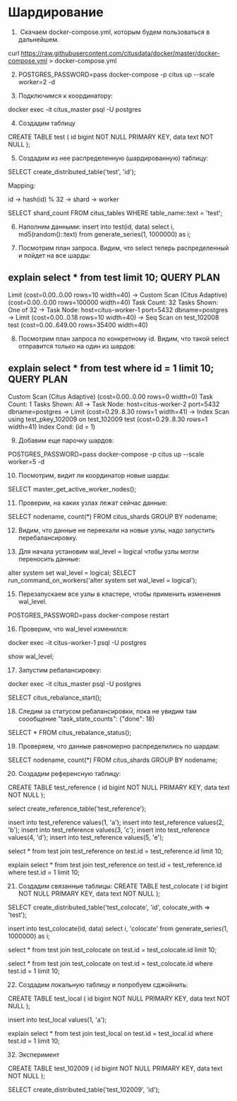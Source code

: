 # Шардирование

1)  Скачаем docker-compose.yml, которым будем пользоваться в дальнейшем.

curl https://raw.githubusercontent.com/citusdata/docker/master/docker-compose.yml > docker-compose.yml

2) POSTGRES_PASSWORD=pass docker-compose -p citus up --scale worker=2 -d

3) Подключимся к координатору:

docker exec -it citus_master psql -U postgres

4) Создадим таблицу

CREATE TABLE test (
    id bigint NOT NULL PRIMARY KEY,
    data text NOT NULL
);

5) Создадим из нее распределенную (шардированную) таблицу:

SELECT create_distributed_table('test', 'id');

Mapping:

id -> hash(id) % 32 -> shard -> worker


SELECT shard_count FROM citus_tables WHERE table_name::text = 'test';

6) Наполним данными:
insert into test(id, data)
select
    i,
    md5(random()::text)
from generate_series(1, 1000000) as i;

7) Посмотрим план запроса. Видим, что select теперь распределенный и пойдет на все шарды:

explain select * from test limit 10;
                                          QUERY PLAN
-----------------------------------------------------------------------------------------------
 Limit  (cost=0.00..0.00 rows=10 width=40)
   ->  Custom Scan (Citus Adaptive)  (cost=0.00..0.00 rows=100000 width=40)
         Task Count: 32
         Tasks Shown: One of 32
         ->  Task
               Node: host=citus-worker-1 port=5432 dbname=postgres
               ->  Limit  (cost=0.00..0.18 rows=10 width=40)
                     ->  Seq Scan on test_102008 test  (cost=0.00..649.00 rows=35400 width=40)

8) Посмотрим план запроса по конкретному id. Видим, что такой select отправится только на один из шардов:

explain select * from test where id = 1 limit 10;
                                                 QUERY PLAN
------------------------------------------------------------------------------------------------------------
 Custom Scan (Citus Adaptive)  (cost=0.00..0.00 rows=0 width=0)
   Task Count: 1
   Tasks Shown: All
   ->  Task
         Node: host=citus-worker-2 port=5432 dbname=postgres
         ->  Limit  (cost=0.29..8.30 rows=1 width=41)
               ->  Index Scan using test_pkey_102009 on test_102009 test  (cost=0.29..8.30 rows=1 width=41)
                     Index Cond: (id = 1)

9) Добавим еще парочку шардов:

POSTGRES_PASSWORD=pass docker-compose -p citus up --scale worker=5 -d

10) Посмотрим, видит ли координатор новые шарды:

SELECT master_get_active_worker_nodes();

11) Проверим, на каких узлах лежат сейчас данные:

SELECT nodename, count(*)
FROM citus_shards GROUP BY nodename;

12) Видим, что данные не переехали на новые узлы, надо запустить перебалансировку.

13) Для начала установим wal_level = logical чтобы узлы могли переносить данные:

alter system set wal_level = logical;
SELECT run_command_on_workers('alter system set wal_level = logical');

15) Перезапускаем все узлы в кластере, чтобы применить изменения wal_level.

POSTGRES_PASSWORD=pass docker-compose restart

16) Проверим, что wal_level изменился:

docker exec -it citus-worker-1 psql -U postgres

show wal_level;

17) Запустим ребалансировку:

docker exec -it citus_master psql -U postgres

SELECT citus_rebalance_start();

18) Следим за статусом ребалансировки, пока не увидим там соообщение "task_state_counts": {"done": 18}

SELECT * FROM citus_rebalance_status();

19) Проверяем, что данные равномерно распределились по шардам:

SELECT nodename, count(*)
FROM citus_shards GROUP BY nodename;

20) Создадим референсную таблицу:

CREATE TABLE test_reference (
    id bigint NOT NULL PRIMARY KEY,
    data text NOT NULL
);

select create_reference_table('test_reference');

insert into test_reference values(1, 'a');
insert into test_reference values(2, 'b');
insert into test_reference values(3, 'c');
insert into test_reference values(4, 'd');
insert into test_reference values(5, 'e');

select * from test join test_reference on test.id = test_reference.id limit 10;

explain select * from test join test_reference on test.id = test_reference.id where test.id = 1 limit 10;

21) Создадим связанные таблицы:
CREATE TABLE test_colocate (
    id bigint NOT NULL PRIMARY KEY,
    data text NOT NULL
);

SELECT create_distributed_table('test_colocate', 'id', colocate_with => 'test');

insert into test_colocate(id, data)
select
    i,
    'colocate'
from generate_series(1, 1000000) as i;

select * from test join test_colocate on test.id = test_colocate.id limit 10;

select * from test join test_colocate on test.id = test_colocate.id where test.id = 1 limit 10;

22) Создадим локальную таблицу и попробуем сджойнить:

CREATE TABLE test_local (
    id bigint NOT NULL PRIMARY KEY,
    data text NOT NULL
);

insert into test_local values(1, 'a');

explain select * from test join test_local on test.id = test_local.id where test.id = 1 limit 10;

32) Эксперимент

CREATE TABLE test_102009 (
    id bigint NOT NULL PRIMARY KEY,
    data text NOT NULL
);

SELECT create_distributed_table('test_102009', 'id');
